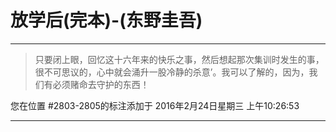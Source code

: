 # 放学后(完本)-(东野圭吾)

---

> 只要闭上眼，回忆这十六年来的快乐之事，然后想起那次集训时发生的事，很不可思议的，心中就会涌升一股冷静的杀意’。我可以了解的，因为，我们有必须赌命去守护的东西！

您在位置 #2803-2805的标注添加于 2016年2月24日星期三 上午10:26:53

---

